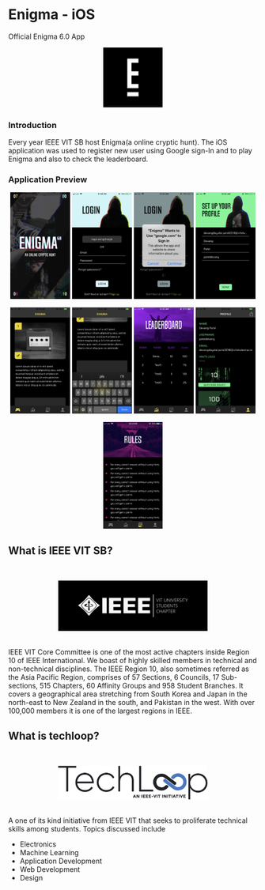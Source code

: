 # Enigma - iOS
Official Enigma 6.0 App

<p align = "center"><img src = "Screenshots/1024.png" width = "24%" height = "24%"></p>



### Introduction
Every year IEEE VIT SB host Enigma(a online cryptic hunt). The iOS application was used to register new user using Google sign-In and to play Enigma and also to check the leaderboard.


### Application Preview

<p align = "center">
<img src = "Screenshots/Launch.png" width = "24%" height = "24%">
<img src = "Screenshots/login.png" width = "24%" height = "24%">
<img src = "Screenshots/gsing.png" width = "24%" height = "24%">
<img src = "Screenshots/setpro.png" width = "24%" height = "24%">
</p>


<p align = "center">
<img src = "Screenshots/play.png" width = "24%" height = "24%">
<img src = "Screenshots/playk.png" width = "24%" height = "24%">
<img src = "Screenshots/lead.png" width = "24%" height = "24%">
<img src = "Screenshots/profile.png" width = "24%" height = "24%">
</p>

<p align = "center">
<img src = "Screenshots/rule.png" width = "24%" height = "24%">
</p>


## What is IEEE VIT SB?
<br><p align = "center"><img src = "Screenshots/IEEE-Logo.png" width = "60%" height = "60%"></p><br>
IEEE VIT Core Committee is one of the most active chapters inside Region 10 of IEEE International. We boast of highly skilled members in technical and non-technical disciplines. The IEEE Region 10, also sometimes referred as the Asia Pacific Region, comprises of 57 Sections, 6 Councils, 17 Sub-sections, 515 Chapters, 60 Affinity Groups and 958 Student Branches. It covers a geographical area stretching from South Korea and Japan in the north-east to New Zealand in the south, and Pakistan in the west. With over 100,000 members it is one of the largest regions in IEEE.

## What is techloop?
<br><p align = "center"><img src = "Screenshots/Techloop.png" width = "60%" height = "60%"></p><br>
A one of its kind initiative from IEEE VIT that seeks to proliferate technical skills among students. Topics discussed include
<ul>
<li>Electronics
<li>Machine Learning
<li>Application Development
<li>Web Development
<li>Design
</ul>
